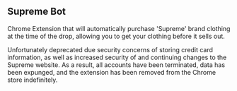 Supreme Bot
-----------

Chrome Extension that will automatically purchase 'Supreme' brand clothing at the time of the drop, allowing you to get your clothing before it sells out.

Unfortunately deprecated due security concerns of storing credit card information, as well as increased security of and continuing changes to the Supreme website. As a result, all accounts have been terminated, data has been expunged, and the extension has been removed from the Chrome store indefinitely.
